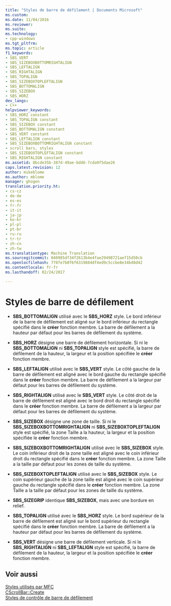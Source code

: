 ```yaml
---
title: "Styles de barre de défilement | Documents Microsoft"
ms.custom: 
ms.date: 11/04/2016
ms.reviewer: 
ms.suite: 
ms.technology:
- cpp-windows
ms.tgt_pltfrm: 
ms.topic: article
f1_keywords:
- SBS_VERT
- SBS_SIZEBOXBOTTOMRIGHTALIGN
- SBS_LEFTALIGN
- SBS_RIGHTALIGN
- SBS_TOPALIGN
- SBS_SIZEBOXTOPLEFTALIGN
- SBS_BOTTOMALIGN
- SBS_SIZEBOX
- SBS_HORZ
dev_langs:
- C++
helpviewer_keywords:
- SBS_HORZ constant
- SBS_TOPALIGN constant
- SBS_SIZEBOX constant
- SBS_BOTTOMALIGN constant
- SBS_VERT constant
- SBS_LEFTALIGN constant
- SBS_SIZEBOXBOTTOMRIGHTALIGN constant
- scroll bars, styles
- SBS_SIZEBOXTOPLEFTALIGN constant
- SBS_RIGHTALIGN constant
ms.assetid: 8bcde35b-387d-49ae-bdd6-7cda9f5dae26
caps.latest.revision: 12
author: mikeblome
ms.author: mblome
manager: ghogen
translation.priority.ht:
- cs-cz
- de-de
- es-es
- fr-fr
- it-it
- ja-jp
- ko-kr
- pl-pl
- pt-br
- ru-ru
- tr-tr
- zh-cn
- zh-tw
ms.translationtype: Machine Translation
ms.sourcegitcommit: 040985df34f2613b4e4fae29498721aef15d50cb
ms.openlocfilehash: 778fe7b0f6f6319884df4ed9c5ccbe8e34bd8d42
ms.contentlocale: fr-fr
ms.lasthandoff: 02/24/2017

---
```

# <a name="scroll-bar-styles"></a>Styles de barre de défilement
-   **SBS_BOTTOMALIGN** utilisé avec le **SBS_HORZ** style. Le bord inférieur de la barre de défilement est aligné sur le bord inférieur du rectangle spécifié dans le **créer** fonction membre. La barre de défilement a la hauteur par défaut pour les barres de défilement du système.  
  
-   **SBS_HORZ** désigne une barre de défilement horizontale. Si ni le **SBS_BOTTOMALIGN** ni **SBS_TOPALIGN** style est spécifié, la barre de défilement de la hauteur, la largeur et la position spécifiée le **créer** fonction membre.  
  
-   **SBS_LEFTALIGN** utilisé avec le **SBS_VERT** style. Le côté gauche de la barre de défilement est aligné avec le bord gauche du rectangle spécifié dans le **créer** fonction membre. La barre de défilement a la largeur par défaut pour les barres de défilement du système.  
  
-   **SBS_RIGHTALIGN** utilisé avec le **SBS_VERT** style. Le côté droit de la barre de défilement est aligné avec le bord droit du rectangle spécifié dans le **créer** fonction membre. La barre de défilement a la largeur par défaut pour les barres de défilement du système.  
  
-   **SBS_SIZEBOX** désigne une zone de taille. Si ni le **SBS_SIZEBOXBOTTOMRIGHTALIGN** ni **SBS_SIZEBOXTOPLEFTALIGN** style est spécifié, la zone Taille a la hauteur, la largeur et la position spécifiée le **créer** fonction membre.  
  
-   **SBS_SIZEBOXBOTTOMRIGHTALIGN** utilisé avec le **SBS_SIZEBOX** style. Le coin inférieur droit de la zone taille est aligné avec le coin inférieur droit du rectangle spécifié dans le **créer** fonction membre. La zone Taille a la taille par défaut pour les zones de taille du système.  
  
-   **SBS_SIZEBOXTOPLEFTALIGN** utilisé avec le **SBS_SIZEBOX** style. Le coin supérieur gauche de la zone taille est aligné avec le coin supérieur gauche du rectangle spécifié dans le **créer** fonction membre. La zone Taille a la taille par défaut pour les zones de taille du système.  
  
-   **SBS_SIZEGRIP** identique **SBS_SIZEBOX**, mais avec une bordure en relief.  
  
-   **SBS_TOPALIGN** utilisé avec le **SBS_HORZ** style. Le bord supérieur de la barre de défilement est aligné sur le bord supérieur du rectangle spécifié dans le **créer** fonction membre. La barre de défilement a la hauteur par défaut pour les barres de défilement du système.  
  
-   **SBS_VERT** désigne une barre de défilement verticale. Si ni le **SBS_RIGHTALIGN** ni **SBS_LEFTALIGN** style est spécifié, la barre de défilement de la hauteur, la largeur et la position spécifiée le **créer** fonction membre.  
  
## <a name="see-also"></a>Voir aussi  
 [Styles utilisés par MFC](../../mfc/reference/styles-used-by-mfc.md)   
 [CScrollBar::Create](../../mfc/reference/cscrollbar-class.md#create)   
 [Styles de contrôle de barre de défilement](http://msdn.microsoft.com/library/windows/desktop/bb787533)


